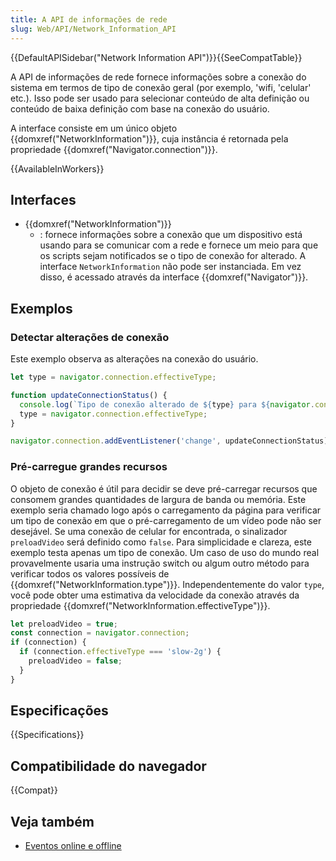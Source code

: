 ```yaml
---
title: A API de informações de rede
slug: Web/API/Network_Information_API
---
```


{{DefaultAPISidebar("Network Information API")}}{{SeeCompatTable}}

A API de informações de rede fornece informações sobre a conexão do sistema em termos de tipo de conexão geral (por exemplo, 'wifi, 'celular' etc.).
Isso pode ser usado para selecionar conteúdo de alta definição ou conteúdo de baixa definição com base na conexão do usuário.

A interface consiste em um único objeto {{domxref("NetworkInformation")}}, cuja instância é retornada pela propriedade {{domxref("Navigator.connection")}}.

{{AvailableInWorkers}}

## Interfaces

- {{domxref("NetworkInformation")}}
  - : fornece informações sobre a conexão que um dispositivo está usando para se comunicar com a rede e fornece um meio para que os scripts sejam notificados se o tipo de conexão for alterado. A interface `NetworkInformation` não pode ser instanciada. Em vez disso, é acessado através da interface {{domxref("Navigator")}}.

## Exemplos

### Detectar alterações de conexão

Este exemplo observa as alterações na conexão do usuário.

```js
let type = navigator.connection.effectiveType;

function updateConnectionStatus() {
  console.log(`Tipo de conexão alterado de ${type} para ${navigator.connection.effectiveType}`);
  type = navigator.connection.effectiveType;
}

navigator.connection.addEventListener('change', updateConnectionStatus);
```

### Pré-carregue grandes recursos

O objeto de conexão é útil para decidir se deve pré-carregar recursos que consomem grandes quantidades de largura de banda ou memória. Este exemplo seria chamado logo após o carregamento da página para verificar um tipo de conexão em que o pré-carregamento de um vídeo pode não ser desejável. Se uma conexão de celular for encontrada, o sinalizador `preloadVideo` será definido como `false`. Para simplicidade e clareza, este exemplo testa apenas um tipo de conexão. Um caso de uso do mundo real provavelmente usaria uma instrução switch ou algum outro método para verificar todos os valores possíveis de {{domxref("NetworkInformation.type")}}. Independentemente do valor `type`, você pode obter uma estimativa da velocidade da conexão através da propriedade {{domxref("NetworkInformation.effectiveType")}}.

```js
let preloadVideo = true;
const connection = navigator.connection;
if (connection) {
  if (connection.effectiveType === 'slow-2g') {
    preloadVideo = false;
  }
}
```

## Especificações

{{Specifications}}

## Compatibilidade do navegador

{{Compat}}

## Veja também

- [Eventos online e offline](/pt-BR/docs/Web/API/Navigator/onLine)
